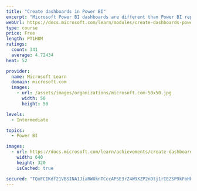 ```yaml
---
title: "Create dashboards in Power BI"
excerpt: "Microsoft Power BI dashboards are different than Power BI reports. Dashboards allow report consumers to create a single artifact of directed data that is personalized just for them.  Dashboards can be comprised of pinned visuals that are taken from different reports. Where a Power BI report uses data from a single dataset, a Power BI dashboard can contain visuals from different datasets."
webUrl: https://docs.microsoft.com/learn/modules/create-dashboards-power-bi/
type: course
price: Free
length: PT1H8M
ratings:
  count: 341
  average: 4.72434
heat: 52

provider:
  name: Microsoft Learn
  domain: microsoft.com
  images:
    - url: /assets/images/organizations/microsoft.com-50x50.jpg
      width: 50
      height: 50

levels:
  - Intermediate

topics:
  - Power BI

images:
  - url: https://docs.microsoft.com/learn/achievements/create-dashboards-power-bi-social.png
    width: 640
    height: 320
    isCached: true

secured: "TQxFCIKdf21VBSINA1JiaRWUknTCccAPSE3rZ4W9XZP2nDtj1rIEZSP9kFoHbXIwLEGwlN2wvS5KvDRpOODXr3PcDmkfLa0vdvfMIrFAlEv8Zt/svEqeICGdIjIw9uvVXlp7G1oMOW7A/qNqMJwJmi5gYFix/5NdmDlRI/FKRWFfNEnLK2b7uVL9XP+XGm83NPx+OKWcFDV/F8y0RBcaA0aBCtjWE9Xr10VfBWZyRHRwgyj68jbfyw5LJlX0wOLFsmqunLuoeRyhKYINhHdAhY/SnM5ckdc75om4CIP+WgQ0RcJok++2spCHTW34CxIbLqsHnIs9ue2O2s4iwJTxi0qGEywgWH2Ap5jebLL4YEjifblEzt7rBFkB38/pj6udXcsmA+s7VRdJZmu+ngQDQcxuH7xKj9d3ExPczJ3y/PE=;m7874gdXmK5WMKDrXjSGqQ=="
---
```


